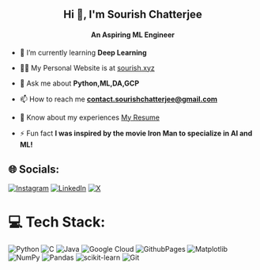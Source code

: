 <h2 align="center">Hi 👋, I'm Sourish Chatterjee</h2>
<h4 align="center">An Aspiring ML Engineer</h4>

- 🌱 I’m currently learning **Deep Learning**

- 👨‍💻 My Personal Website is at [sourish.xyz](https://sourish.vercel.app)

- 💬 Ask me about **Python,ML,DA,GCP**

- 📫 How to reach me **contact.sourishchatterjee@gmail.com**

- 📄 Know about my experiences [My Resume](https://drive.google.com/file/d/1X8kdPnBn4RHcgkOr-R__yDO56iAbdnGM/view?usp=sharing)

- ⚡ Fun fact **I was inspired by the movie Iron Man to specialize in AI and ML!**

## 🌐 Socials:
[![Instagram](https://img.shields.io/badge/Instagram-%23E4405F.svg?logo=Instagram&logoColor=white)](https://instagram.com/sourize._) [![LinkedIn](https://img.shields.io/badge/LinkedIn-%230077B5.svg?logo=linkedin&logoColor=white)](https://linkedin.com/in/sourish-chatterjee) [![X](https://img.shields.io/badge/X-black.svg?logo=X&logoColor=white)](https://x.com/sourize_) 

# 💻 Tech Stack:
![Python](https://img.shields.io/badge/python-3670A0?style=for-the-badge&logo=python&logoColor=ffdd54) ![C](https://img.shields.io/badge/c-%2300599C.svg?style=for-the-badge&logo=c&logoColor=white) ![Java](https://img.shields.io/badge/java-%23ED8B00.svg?style=for-the-badge&logo=openjdk&logoColor=white) ![Google Cloud](https://img.shields.io/badge/GoogleCloud-%234285F4.svg?style=for-the-badge&logo=google-cloud&logoColor=white) ![GithubPages](https://img.shields.io/badge/github%20pages-121013?style=for-the-badge&logo=github&logoColor=white) ![Matplotlib](https://img.shields.io/badge/Matplotlib-%23ffffff.svg?style=for-the-badge&logo=Matplotlib&logoColor=black) ![NumPy](https://img.shields.io/badge/numpy-%23013243.svg?style=for-the-badge&logo=numpy&logoColor=white) ![Pandas](https://img.shields.io/badge/pandas-%23150458.svg?style=for-the-badge&logo=pandas&logoColor=white) ![scikit-learn](https://img.shields.io/badge/scikit--learn-%23F7931E.svg?style=for-the-badge&logo=scikit-learn&logoColor=white) ![Git](https://img.shields.io/badge/git-%23F05033.svg?style=for-the-badge&logo=git&logoColor=white)
